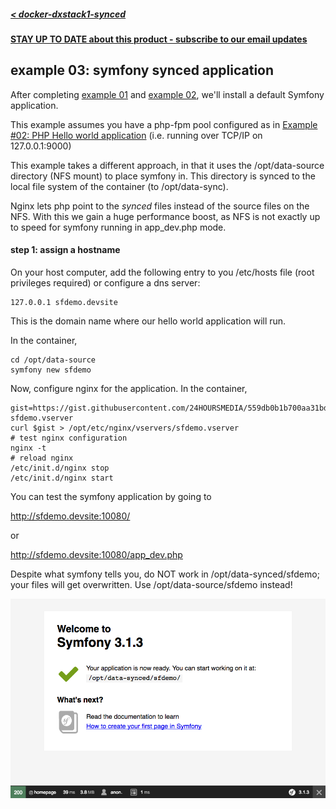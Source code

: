 ##### [< docker-dxstack1-synced](../../README.md)

**[STAY UP TO DATE about this product - subscribe to our email updates](http://eepurl.com/caYXEH)**

## example 03: symfony synced application

After completing
[example 01](01-devstacksetup.md) and [example 02](02-helloworld.md), we'll install a default Symfony application.


This example assumes you have a php-fpm pool configured as in [Example #02: PHP Hello world application](02-helloworld.md)
(i.e. running over TCP/IP on 127.0.0.1:9000)


This example takes a different approach, in that it uses the /opt/data-source directory (NFS mount) to
place symfony in. This directory is synced to the local file system of the container (to /opt/data-sync).

Nginx lets php point to the *synced* files instead of the source files on the NFS. With this
we gain a huge performance boost, as NFS is not exactly up to speed for symfony running in app_dev.php mode.


#### step 1: assign a hostname

On your host computer, add the following entry to you /etc/hosts file (root privileges required) or
configure a dns server:

    127.0.0.1 sfdemo.devsite

This is the domain name where our hello world application will run.




In the container,

```
cd /opt/data-source
symfony new sfdemo
```

Now, configure nginx for the application. In the container,

```
gist=https://gist.githubusercontent.com/24HOURSMEDIA/559db0b1b700aa31bdfd45d7a9a28a9d/raw/50858127a9d60e7ec1e351310191e88eab360abd/dxstack1synced-sfdemo.vserver
curl $gist > /opt/etc/nginx/vservers/sfdemo.vserver
# test nginx configuration
nginx -t
# reload nginx
/etc/init.d/nginx stop
/etc/init.d/nginx start
```

You can test the symfony application by going to

http://sfdemo.devsite:10080/

or

http://sfdemo.devsite:10080/app_dev.php

Despite what symfony tells you, do NOT work in /opt/data-synced/sfdemo; your files will get overwritten. Use /opt/data-source/sfdemo instead!

![sf3](assets/sf3.png)

